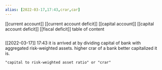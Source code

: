 ```yaml
---
alias: [2022-03-17,17:43,crar,car]
---
```

[[current account]] [[current account deficit]] [[capital account]] [[capital account deficit]] [[fiscal deficit]]
table of content
```toc
```

[[2022-03-17]] 17:43
it is arrived at by dividing capital of bank with aggregated risk-weighted assets.
higher crar of a bank better capitalized it is.
```query
"capital to risk-weighted asset ratio" or "crar"
```